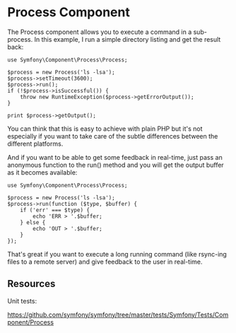 Process Component
=================

The Process component allows you to execute a command in a sub-process.
In this example, I run a simple directory listing and get the result back:

```
use Symfony\Component\Process\Process;

$process = new Process('ls -lsa');
$process->setTimeout(3600);
$process->run();
if (!$process->isSuccessful()) {
    throw new RuntimeException($process->getErrorOutput());
}

print $process->getOutput();
```

You can think that this is easy to achieve with plain PHP but it's not especially
if you want to take care of the subtle differences between the different platforms.

And if you want to be able to get some feedback in real-time, just pass an anonymous
function to the run() method and you will get the output buffer as it becomes available:

```
use Symfony\Component\Process\Process;

$process = new Process('ls -lsa');
$process->run(function ($type, $buffer) {
    if ('err' === $type) {
        echo 'ERR > '.$buffer;
    } else {
        echo 'OUT > '.$buffer;
    }
});
```

That's great if you want to execute a long running command (like rsync-ing files to a
remote server) and give feedback to the user in real-time.

Resources
---------

Unit tests:

https://github.com/symfony/symfony/tree/master/tests/Symfony/Tests/Component/Process
